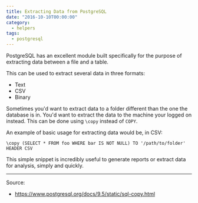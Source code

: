 ```yaml
---
title: Extracting Data from PostgreSQL
date: "2016-10-10T00:00:00"
category:
  - helpers
tags:
  - postgresql
---
```


PostgreSQL has an excellent module built specifically for the purpose of extracting data between a file and a table.

This can be used to extract several data in three formats:
- Text
- CSV
- Binary

Sometimes you'd want to extract data to a folder different than the one the database is in. You'd want to extract the data to the machine your logged on instead. This can be done using `\copy` instead of `COPY`.

An example of basic usage for extracting data would be, in CSV:

```
\copy (SELECT * FROM foo WHERE bar IS NOT NULL) TO '/path/to/folder' HEADER CSV
```

This simple snippet is incredibly useful to generate reports or extract data for analysis, simply and quickly.

---

Source:
 - https://www.postgresql.org/docs/9.5/static/sql-copy.html

